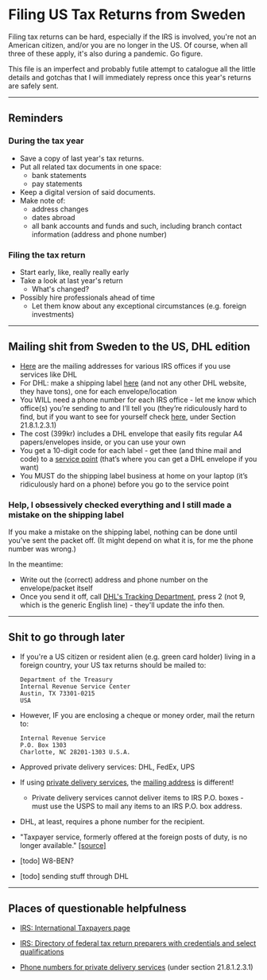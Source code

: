 # Filing US Tax Returns from Sweden

Filing tax returns can be hard, especially if the IRS is involved, you're not an American citizen, and/or you are no longer in the US. 
Of course, when all three of these apply, it's also during a pandemic. Go figure.

This file is an imperfect and probably futile attempt to catalogue all the little details and gotchas that I will immediately repress once this year's returns are safely sent.

---

## Reminders

### During the tax year

- Save a copy of last year's tax returns.
- Put all related tax documents in one space:
  - bank statements
  - pay statements
- Keep a digital version of said documents.
- Make note of:
  - address changes
  - dates abroad
  - all bank accounts and funds and such, including branch contact information (address and phone number)

### Filing the tax return

- Start early, like, really really early
- Take a look at last year's return
  - What's changed?
- Possibly hire professionals ahead of time
  - Let them know about any exceptional circumstances (e.g. foreign investments)

---

## Mailing shit from Sweden to the US, DHL edition

- [Here](https://www.irs.gov/filing/submission-processing-center-street-addresses-for-private-delivery-service-pds) are the mailing addresses for various IRS offices if you use services like DHL
- For DHL: make a shipping label [here](https://expresseasy.se/) (and not any other DHL website, they have tons), one for each envelope/location
- You WILL need a phone number for each IRS office - let me know which office(s) you’re sending to and I’ll tell you (they’re ridiculously hard to find, but if you want to see for yourself check [here](https://www.irs.gov/irm/part21/irm_21-008-001r), under Section 21.8.1.2.3.1)
- The cost (399kr) includes a DHL envelope that easily fits regular A4 papers/envelopes inside, or you can use your own
- You get a 10-digit code for each label - get thee (and thine mail and code) to a [service point](https://locator.dhl.com/) (that’s where you can get a DHL envelope if you want)
- You MUST do the shipping label business at home on your laptop (it’s ridiculously hard on a phone) before you go to the service point

### Help, I obsessively checked everything and I still made a mistake on the shipping label

If you make a mistake on the shipping label, nothing can be done until you’ve sent the packet off. (It might depend on what it is, for me the phone number was wrong.)

In the meantime:
- Write out the (correct) address and phone number on the envelope/packet itself
- Once you send it off, call [DHL's Tracking Department](tel:+46771400345), press 2 (not 9, which is the generic English line) - they'll update the info then.

---

## Shit to go through later

- If you're a US citizen or resident alien (e.g. green card holder) living in a foreign country, your US tax returns should be mailed to:
  ```
  Department of the Treasury
  Internal Revenue Service Center
  Austin, TX 73301-0215
  USA
  ```
- However, IF you are enclosing a cheque or money order, mail the return to:
  ```
  Internal Revenue Service
  P.O. Box 1303
  Charlotte, NC 28201-1303 U.S.A.
  ```
- Approved private delivery services: DHL, FedEx, UPS
- If using [private delivery services](https://www.irs.gov/filing/private-delivery-services-pds), the [mailing address](https://www.irs.gov/filing/submission-processing-center-street-addresses-for-private-delivery-service-pds) is different!
  - Private delivery services cannot deliver items to IRS P.O. boxes - must use the USPS to mail any items to an IRS P.O. box address.
- DHL, at least, requires a phone number for the recipient.
- "Taxpayer service, formerly offered at the foreign posts of duty, is no longer available." [[source]](https://www.irs.gov/help/contact-my-local-office-internationally)

- [todo] W8-BEN?
- [todo] sending stuff through DHL

---

## Places of questionable helpfulness

- [IRS: International Taxpayers page](https://www.irs.gov/individuals/international-taxpayers)

- [IRS: Directory of federal tax return preparers with credentials and select qualifications](https://irs.treasury.gov/rpo/rpo.jsf)

- [Phone numbers for private delivery services](https://www.irs.gov/irm/part21/irm_21-008-001r) (under section 21.8.1.2.3.1)

<!--
- https://www.irs.gov/individuals/get-transcript
- https://www.irs.gov/payments/view-your-tax-account
- https://www.irs.gov/refunds
- https://www.irs.gov/individuals/get-transcript
- https://www.irs.gov/individuals/electronic-filing-pin-request

- https://www.irs.gov/individuals/international-taxpayers/frequently-asked-questions-about-international-individual-tax-matters (question about SS/Medicare withholding)

- https://www.irs.gov/taxtopics/tc104 (advocate)
-->
